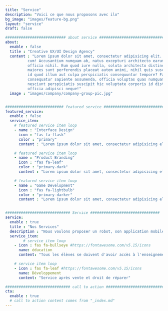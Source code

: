 ```yaml
---
title: "Service"
description: "Voici ce que nous proposons avec ilo"
bg_image: "images/feature-bg.png"
layout: "service"
draft: false

########################### about service #############################
about:
  enable : false
  title : "Creative UX/UI Design Agency"
  content : "Lorem ipsum dolor sit amet, consectetur adipisicing elit. Voluptate soluta corporis odit, optio
          cum! Accusantium numquam ab, natus excepturi architecto earum ipsa aliquam, illum, omnis rerum, eveniet
          officia nihil. Eum quod iure nulla, soluta architecto distinctio. Nesciunt odio ullam expedita, neque fugit
          maiores sunt perferendis placeat autem animi, nihil quis suscipit quibusdam ut reiciendis doloribus natus nemo
          id quod illum aut culpa perspiciatis consequuntur tempore? Facilis nam vitae iure quisquam eius harum
          consequatur sapiente assumenda, officia voluptas quas numquam placeat, alias molestias nisi laudantium
          nesciunt perspiciatis suscipit hic voluptate corporis id distinctio earum. Dolor reprehenderit fuga dolore
          officia adipisci neque!"
  image : "images/company/company-group-pic.jpg"


########################## featured service ############################
featured_service:
  enable : false
  service_item:
    # featured service item loop
    - name : "Interface Design"
      icon : "fas fa-flask"
      color : "primary"
      content : "Lorem ipsum dolor sit amet, consectetur adipisicing elit. Saepe enim impedit repudiandae omnis est temporibus."

    # featured service item loop
    - name : "Product Branding"
      icon : "fas fa-leaf"
      color : "primary-dark"
      content : "Lorem ipsum dolor sit amet, consectetur adipisicing elit. Saepe enim impedit repudiandae omnis est temporibus."

    # featured service item loop
    - name : "Game Development"
      icon : "fas fa-lightbulb"
      color : "primary-darker"
      content : "Lorem ipsum dolor sit amet, consectetur adipisicing elit. Saepe enim impedit repudiandae omnis est temporibus."


############################# Service ###############################
service:
  enable : true
  title : "Nos Services"
  description : "Nous voulons proposer un robot, son application mobile, et différents tutoriels pour les enseignants et les élèves. Nous voulons aussi proposer une service après vente pour assurer une utilisation durable du robot."
  service_item:
        # service item loop
    - icon : fas fa-bullseye #https://fontawesome.com/v5.15/icons
      name: éducation
      content: "Tous les élèves se doivent d'avoir accès à l'enseignement de la programmation"

    # service item loop
    - icon : fas fa-leaf #https://fontawesome.com/v5.15/icons
      name: Développement
      content: "Service après vente et droit de réparer"

############################# call to action #################################
cta:
  enable : true
  # call to action content comes from "_index.md"
---
```

